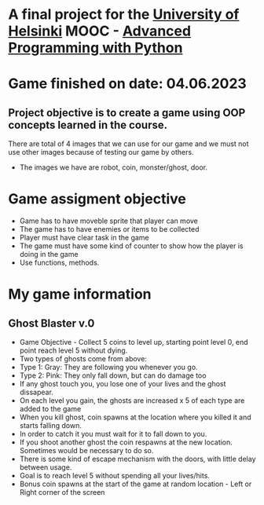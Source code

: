 # A final project for the [University of Helsinki](https://www.mooc.fi/en/) MOOC - [Advanced Programming with Python](https://programming-23.mooc.fi/) 
# Game finished on date: 04.06.2023

## Project objective is to create a game using OOP concepts learned in the course. 
There are total of 4 images that we can use for our game and we must not use other images because of testing our game by others.
- The images we have are robot, coin, monster/ghost, door. 

# Game assigment objective
- Game has to have moveble sprite that player can move
- The game has to have enemies or items to be collected
- Player must have clear task in the game
- The game must have some kind of counter to show how the player is doing in the game
- Use functions, methods.



# My game information
##  Ghost Blaster v.0                                                                                                                                   
 - Game Objective - Collect 5 coins to level up, starting point level 0, end point reach level 5 without dying.
 - Two types of ghosts come from above:                                                                        
 - Type 1: Gray: They are following you whenever you go.                                                       
 - Type 2: Pink: They only fall down, but can do damage too                                                    
 - If any ghost touch you, you lose one of your lives and the ghost dissapear.                                 
 - On each level you gain, the ghosts are increased x 5 of each type are added to the game                     
 - When you kill ghost, coin spawns at the location where you killed it and starts falling down.               
 - In order to catch it you must wait for it to fall down to you.                                              
 - If you shoot another ghost the coin respawns at the new location. Sometimes would be necessary to do so.    
 - There is some kind of escape mechanism with the doors, with little delay between usage.                     
 - Goal is to reach level 5 without spending all your lives/hits.                                              
 - Bonus coin spawns at the start of the game at random location - Left or Right corner of the screen          
                                                                                                               
